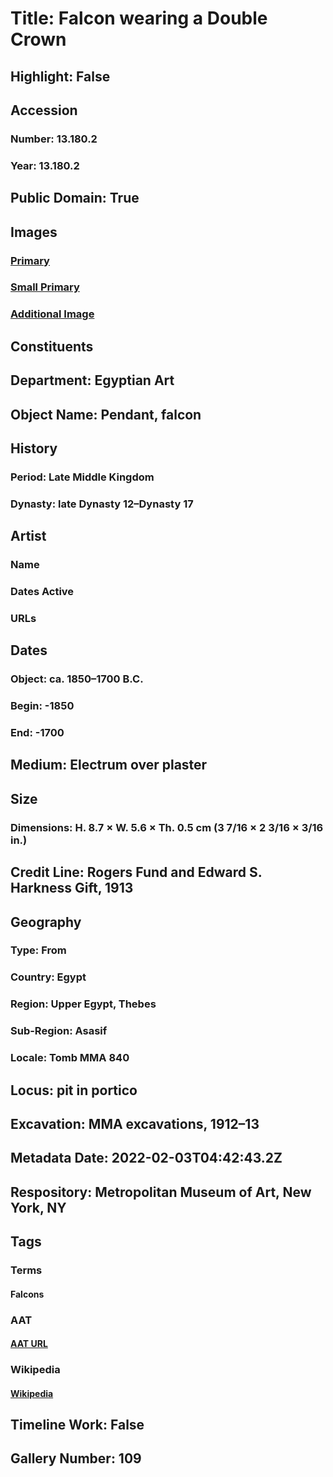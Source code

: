 # Title: Falcon wearing a Double Crown
## Highlight: False
## Accession
### Number: 13.180.2
### Year: 13.180.2
## Public Domain: True
## Images
### [Primary](https://images.metmuseum.org/CRDImages/eg/original/DP-13693-001.jpg)
### [Small Primary](https://images.metmuseum.org/CRDImages/eg/web-large/DP-13693-001.jpg)
### [Additional Image](https://images.metmuseum.org/CRDImages/eg/original/DT1008.jpg)
## Constituents
## Department: Egyptian Art
## Object Name: Pendant, falcon
## History
### Period: Late Middle Kingdom
### Dynasty: late Dynasty 12–Dynasty 17
## Artist
### Name
### Dates Active
### URLs
## Dates
### Object: ca. 1850–1700  B.C.
### Begin: -1850
### End: -1700
## Medium: Electrum over plaster
## Size
### Dimensions: H. 8.7 × W. 5.6 × Th. 0.5 cm (3 7/16 × 2 3/16 × 3/16 in.)
## Credit Line: Rogers Fund and Edward S. Harkness Gift, 1913
## Geography
### Type: From
### Country: Egypt
### Region: Upper Egypt, Thebes
### Sub-Region: Asasif
### Locale: Tomb MMA 840
## Locus: pit in portico
## Excavation: MMA excavations, 1912–13
## Metadata Date: 2022-02-03T04:42:43.2Z
## Respository: Metropolitan Museum of Art, New York, NY
## Tags
### Terms
#### Falcons
### AAT
#### [AAT URL](http://vocab.getty.edu/page/aat/300250051)
### Wikipedia
#### [Wikipedia]()
## Timeline Work: False
## Gallery Number: 109